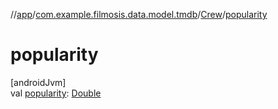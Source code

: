//[app](../../../index.md)/[com.example.filmosis.data.model.tmdb](../index.md)/[Crew](index.md)/[popularity](popularity.md)

# popularity

[androidJvm]\
val [popularity](popularity.md): [Double](https://kotlinlang.org/api/latest/jvm/stdlib/kotlin/-double/index.html)
